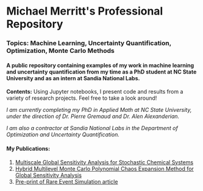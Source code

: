 # Michael Merritt's Professional Repository 
### **Topics:** Machine Learning, Uncertainty Quantification, Optimization, Monte Carlo Methods
#### A public repository containing examples of my work in machine learning and uncertainty quantification from my time as a PhD student at **NC State University** and as an intern at **Sandia National Labs.** 

**Contents:** Using Jupyter notebooks, I present code and results from a variety of research projects. Feel free to take a look around!

*I am currently completing my PhD in Applied Math at NC State University, under the direction of Dr. Pierre Gremaud and Dr. Alen Alexanderian.*

*I am also a contractor at Sandia National Labs in the Department of Optimization and Uncertainty Quantification.*

#### **My Publications:**
1. [Multiscale Global Sensitivity Analysis for Stochastic Chemical Systems](https://epubs.siam.org/doi/abs/10.1137/20M1323989)
2. [Hybrid Multilevel Monte Carlo Polynomial Chaos Expansion Method for Global Sensitivity Analysis](https://cs.sandia.gov/summerproceedings/CCR2020.html)
3. [Pre-print of Rare Event Simulation article](https://arxiv.org/abs/2110.13974)
